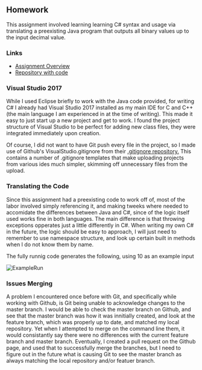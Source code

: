 ## Homework
This assignment involved learning learning C# syntax and usage via translating a preexisting Java program that outputs all binary values up to the input decimal value.


### Links
* [Assignment Overview](http://www.wou.edu/~morses/classes/cs46x/assignments/HW3.html)
* [Repository with code](https://github.com/StanSantiago/460_HW3)

### Visual Studio 2017
While I used Eclipse briefly to work with the Java code provided, for writing C# I already had Visual Studio 2017 installed as my main IDE for C and C++ (the main language I am experienced in at the time of writing).  This made it easy to just start up a new project and get to work.  I found the project structure of Visual Studio to be perfect for adding new class files, they were integrated immediately upon creation.

Of course, I did not want to have Git push every file in the project, so I made use of Github's VisualStudio.gitignore from their [.gitignore repository.](https://github.com/github/gitignore)  This contains a number of .gitignore templates that make uploading projects from various ides much simpler, skimming off unnecessary files from the upload.

### Translating the Code
Since this assignment had a preexisting code to work off of, most of the labor involved simply referencing it, and making tweeks where needed to accomidate the differences between Java and C#, since of the logic itself used works fine in both languages.  The main difference is that throwing exceptions opperates just a little differently in C#.  When writing my own C# in the future, the logic should be easy to approach, I will just need to remember to use namespace structure, and look up certain built in methods when I do not know them by name.

The fully runnig code generates the following, using 10 as an example input

![ExampleRun](https://stansantiago.github.io/460/HW3/HW3_Running.png)

### Issues Merging
A problem I encountered once before with Git, and specifically while working with Github, is Git being unable to acknowledge changes to the master branch.  I would be able to check the master branch on Github, and see that the master branch was how it was innitially created, and look at the feature branch, which was properly up to date, and matched my local repository.  Yet when I attempted to merge on the command line them, it would consistantly say there were no differences with the current feature branch and master branch.  Eventually, I created a pull request on the Github page, and used that to successfully merge the branches, but I need to figure out in the future what is causing Git to see the master branch as always matching the local repository and/or featuer branch.
